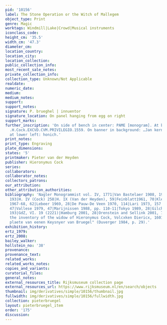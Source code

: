 ```yaml
---
pid: '10156'
label: The Stone Operation or the Witch of Mallegem
object_type: Print
genre: Magic
worktags: Windmill|Lake|Crowd|Musical instruments
iconclass_code:
height_cm: '35.5'
width_cm: '47.3'
diameter_cm:
location_country:
location_city:
location_collection:
public_collection_info:
most_recent_sale_notes:
private_collection_info:
collection_type: Unknown/Not Applicable
realdate:
numeric_date:
medium:
medium_notes:
support:
support_notes:
signature: P. brueghel | innuentor
signature_location: On panel hanging from egg on right
support_marks:
further_inscription: 'On side of bench in center: PAME [monogram]. At bottom center:
  .H.Cock.EXCVD.CVM.PRIVILEGIO.1559. On banner in background: …Jan kernakel. On jar
  at lower left: honich.'
print_notes:
print_type: Engraving
plate_dimensions:
states: '5'
printmaker: Pieter van der Heyden
publisher: Hieronymus Cock
series:
collaborators:
collaborator_notes:
collectors_patrons:
our_attribution:
other_attribution_authorities:
bibliography: 'Nagler Monogrammist vol. IV, 1771|Van Bastelaer 1908, 193|H. III (Bruegel)
  193|H. IV (Cock) 258|H. IX (Van der Heyden), 59|Feinblatt1961, 70|Klein 1963, 37|Vienna
  1967-68, 62|Lebeer 1969, 28|De Pauw-De Veen 1970, 114|Lari 1973, 157|Riggs 1977,
  47|Vallese 1979, 47|Marijnissen 1988, pp. 110-11|Tokyo 1989, 28|Gilchrist 1992,
  193|GdZ, VI. 19 (2221)|Hamburg 2001, 28|Orenstein and Sellink 2001, 73 Plate in
  the inventory of the widow of Hieronymus Cock, Volcxken Diericx, 1601: }"Een coperen
  plaete van eenen Keysnyer van Bruegel" (Duverger 1984, p. 29).'
exhibition_history:
ertz_1979:
ertz_2008:
bailey_walker:
hollstein_no: '38'
provenance:
provenance_text:
related_works:
related_works_notes:
copies_and_variants:
curatorial_files:
general_notes:
external_resources_title: Rijksmuseum collection page
external_resources_url: https://www.rijksmuseum.nl/en/search/objects
thumbnail: img/derivatives/simple/10156/thumbnail.jpg
fullwidth: img/derivatives/simple/10156/fullwidth.jpg
collection: pieterbruegel
layout: pieterbruegel_item
order: '175'
discussion:
---
```

